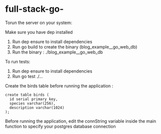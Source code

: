 # full-stack-go-
Torun the server on your system:

Make sure you have dep installed
1. Run dep ensure to install dependencies
2. Run go build to create the binary (blog_example__go_web_db)
3. Run the binary : ./blog_example__go_web_db

To run tests:
1. Run dep ensure to install dependencies
2. Run go test ./...

Create the birds table before running the application :

```
create table birds (
  id serial primary key,
  species varchar(256),
  description varchar(1024)
);
```

Before running the application, edit the connString variable inside the main function to specify your postgres database connection
